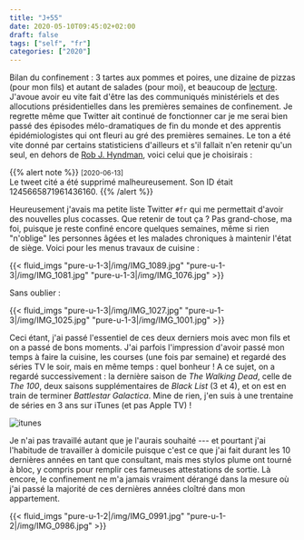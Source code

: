 ```yaml
---
title: "J+55"
date: 2020-05-10T09:45:02+02:00
draft: false
tags: ["self", "fr"]
categories: ["2020"]
---
```


Bilan du confinement : 3 tartes aux pommes et poires, une dizaine de pizzas (pour mon fils) et autant de salades (pour moi), et beaucoup de [lecture](/files/books.txt). J'avoue avoir eu vite fait d'être las des communiqués ministériels et des allocutions présidentielles dans les premières semaines de confinement. Je regrette même que Twitter ait continué de fonctionner car je me serai bien passé des épisodes mélo-dramatiques de fin du monde et des apprentis épidémiologistes qui ont fleuri au gré des premières semaines. Le ton a été vite donné par certains statisticiens d'ailleurs et s'il fallait n'en retenir qu'un seul, en dehors de [Rob J. Hyndman](https://robjhyndman.com/hyndsight/forecasting-covid19/), voici celui que je choisirais :

{{% alert note %}}
<small>[2020-06-13]</small><br>
Le tweet cité a été supprimé malheureusement. Son ID était 1245665871961436160.
{{% /alert %}}

Heureusement j'avais ma petite liste Twitter `#fr` qui me permettait d'avoir des nouvelles plus cocasses. Que retenir de tout ça ? Pas grand-chose, ma foi, puisque je reste confiné encore quelques semaines, même si rien "n'oblige" les personnes âgées et les malades chroniques à maintenir l'état de siège. Voici pour les menus travaux de cuisine :

{{< fluid_imgs
"pure-u-1-3|/img/IMG_1089.jpg"
"pure-u-1-3|/img/IMG_1081.jpg"
"pure-u-1-3|/img/IMG_1076.jpg" >}}

Sans oublier :

{{< fluid_imgs
"pure-u-1-3|/img/IMG_1027.jpg"
"pure-u-1-3|/img/IMG_1025.jpg"
"pure-u-1-3|/img/IMG_1001.jpg" >}}

Ceci étant, j'ai passé l'essentiel de ces deux derniers mois avec mon fils et on a passé de bons moments. J'ai parfois l'impression d'avoir passé mon temps à faire la cuisine, les courses (une fois par semaine) et regardé des séries TV le soir, mais en même temps : quel bonheur ! A ce sujet, on a regardé successivement : la dernière saison de _The Walking Dead_, celle de _The 100_, deux saisons supplémentaires de _Black List_ (3 et 4), et on est en train de terminer _Battlestar Galactica_. Mine de rien, j'en suis à une trentaine de séries en 3 ans sur iTunes (et pas Apple TV) !

![itunes](/img/2020-05-13-20-24-47.png)

Je n'ai pas travaillé autant que je l'aurais souhaité --- et pourtant j'ai l'habitude de travailler à domicile puisque c'est ce que j'ai fait durant les 10 dernières années en tant que consultant, mais mes stylos plume ont tourné à bloc, y compris pour remplir ces fameuses attestations de sortie. Là encore, le confinement ne m'a jamais vraiment dérangé dans la mesure où j'ai passé la majorité de ces dernières années cloîtré dans mon appartement.

{{< fluid_imgs
"pure-u-1-2|/img/IMG_0991.jpg"
"pure-u-1-2|/img/IMG_0986.jpg" >}}
